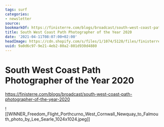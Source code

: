 ```yaml
---
tags: surf
categories:
- newsletter
source:
bookmarkOf: https://finisterre.com/blogs/broadcast/south-west-coast-path-photographer-of-the-year-2020
title: South West Coast Path Photographer of the Year 2020
date: '2021-04-11T08:07:00+02:00'
headImage: https://cdn.shopify.com/s/files/1/1074/5128/files/finisterre-black-logo.png?height=628&pad_color=ffffff&v=1485349653&width=1200
uuid: 9a0d6c97-9e21-4eb2-80a2-801d930d4880
---
```


# South West Coast Path Photographer of the Year 2020
https://finisterre.com/blogs/broadcast/south-west-coast-path-photographer-of-the-year-2020

![[WINNER_Freedom_Flight_Porthcurno_West_Cornwall_Newquay_to_Falmouth_photo_by_Lee_Searle_1024x1024.jpeg]]
